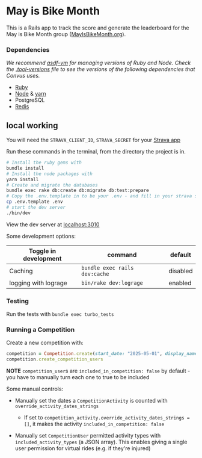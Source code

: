 # May is Bike Month

This is a Rails app to track the score and generate the leaderboard for the May is Bike Month group ([MayIsBikeMonth.org](https://mayisbikemonth.org/)).

### Dependencies

_We recommend [asdf-vm](https://asdf-vm.com/#/) for managing versions of Ruby and Node. Check the [.tool-versions](.tool-versions) file to see the versions of the following dependencies that Convus uses._

- [Ruby](http://www.ruby-lang.org/en/)
- [Node](https://nodejs.org/en/) & [yarn](https://yarnpkg.com/en/)
- PostgreSQL
- [Redis](http://redis.io/)

## local working

You will need the `STRAVA_CLIENT_ID`, `STRAVA_SECRET` for your [Strava app](https://www.strava.com/settings/api)

Run these commands in the terminal, from the directory the project is in.

```bash
# Install the ruby gems with
bundle install
# Install the node packages with
yarn install
# Create and migrate the databases
bundle exec rake db:create db:migrate db:test:prepare
# Copy the .env.template in to be your .env - and fill in your strava secrets
cp .env.template .env
# start the dev server
./bin/dev
```


View the dev server at [localhost:3010](http://localhost:3010)


Some development options:

| Toggle in development | command                      | default  |
| ---------             | -------                      | -------  |
| Caching               | `bundle exec rails dev:cache`| disabled |
| logging with lograge  | `bin/rake dev:lograge`       | enabled  |


### Testing

Run the tests with `bundle exec turbo_tests`


### Running a Competition

Create a new competition with:

```ruby
competition = Competition.create(start_date: "2025-05-01", display_name: "2025")
competition.create_competition_users
```

**NOTE** `competition_user`s are `included_in_competition: false` by default - you have to manually turn each one to true to be included

Some manual controls:

- Manually set the dates a `CompetitionActivity` is counted with `override_activity_dates_strings`
  - If set to `competition_activity.override_activity_dates_strings = []`, it makes the activity `included_in_competition: false`

- Manually set `CompetitionUser` permitted activity types with `included_activity_types` (a JSON array). This enables giving a single user permission for virtual rides (e.g. if they're injured)
